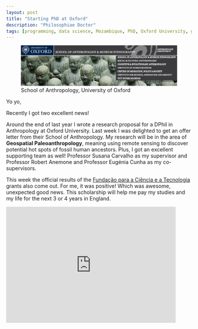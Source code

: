 ```yaml
---
layout: post
title: "Starting PhD at Oxford"
description: "Philosophiae Doctor"
tags: [programming, data science, Mozambique, PhD, Oxford University, geospatial paleoanthropology]
---
```


<figure>
	<img src="/images/OxfordAnthropBanner.png" alt="">
	<figcaption>School of Anthropology, University of Oxford</figcaption>
</figure>

Yo yo,

Recently I got two excellent news!

Around the end of last year I wrote a research proposal for a DPhil in Anthropology at Oxford University. Last week I was delighted to get an offer letter from their School of Anthropology. My research will be in the area of **Geospatial Paleoanthropology**, meaning using remote sensing to discover potential hot spots of fossil human ancestors. Plus, I got an excellent supporting team as well! Professor Susana Carvalho as my supervisor and Professor Robert Anemone and Professor Eugénia Cunha as my co-supervisors.

This week the official results of the <a href="http://fct.pt" href="_blank">Fundação para a Ciência e a Tecnologia</a> grants also come out. For me, it was positive! Which was awesome, unexpected good news. This scholarship will help me pay my studies and my life for the next 3 or 4 years in England.

<iframe width="460" height="315" src="https://www.youtube.com/watch?v=a7yb5eKBdYE" frameborder="0" allowfullscreen></iframe>
